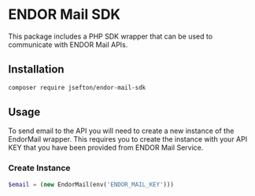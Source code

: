 # ENDOR Mail SDK

This package includes a PHP SDK wrapper that can be used to communicate with ENDOR Mail APIs.


## Installation

```bash
composer require jsefton/endor-mail-sdk
```

## Usage

To send email to the API you will need to create a new instance of the EndorMail wrapper. This requires you to create the instance with your API KEY that you have been provided from ENDOR Mail Service.

### Create Instance
```php
$email = (new EndorMail(env('ENDOR_MAIL_KEY')))
```

